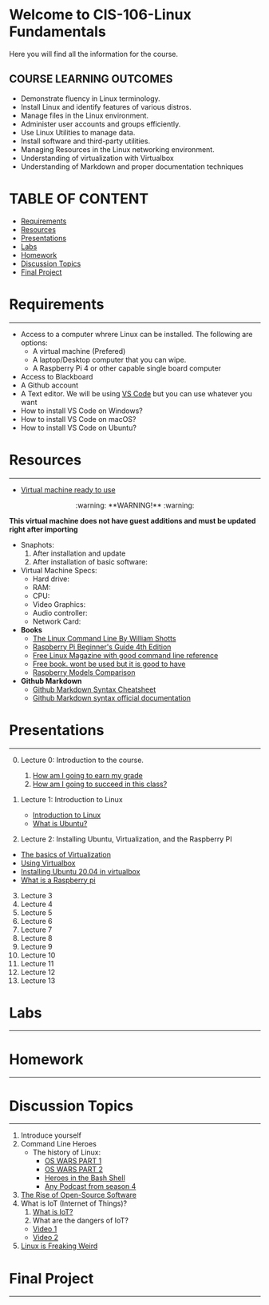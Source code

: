 # Welcome to CIS-106-Linux Fundamentals
Here you will find all the information for the course.

## COURSE LEARNING OUTCOMES 
* Demonstrate fluency in Linux terminology.
* Install Linux and identify features of various distros.
* Manage files in the Linux environment.
* Administer user accounts and groups efficiently.
* Use Linux Utilities to manage data.
* Install software and third-party utilities.
* Managing Resources in the Linux networking environment.
* Understanding of virtualization with Virtualbox
* Understanding of Markdown and proper documentation techniques

# TABLE OF CONTENT
  - [Requirements](#requirements)
  - [Resources](#resources)
  - [Presentations](#presentations)
  - [Labs](#labs)
  - [Homework](#homework)
  - [Discussion Topics](#discussion-topics)
  - [Final Project](#final-project)
# Requirements
---
* Access to a computer whrere Linux can be installed. The following are options:
  * A virtual machine (Prefered)
  * A laptop/Desktop computer that you can wipe.
  * A Raspberry Pi 4 or other capable single board computer
* Access to Blackboard
* A Github account
* A Text editor. We will be using [VS Code](https://code.visualstudio.com/) but you can use whatever you want
* How to install VS Code on Windows?
* How to install VS Code on macOS?
* How to install VS Code on Ubuntu?

# Resources
---
* [Virtual machine ready to use](https://linkhere.com)

<p align='center'> :warning: **WARNING!** :warning: <p>

 **This virtual machine does not have guest additions and must be updated right after importing** <br>
  * Snaphots:
    1. After installation and update
    2. After installation of basic software:
  * Virtual Machine Specs:
    * Hard drive:
    * RAM:
    * CPU:
    * Video Graphics:
    * Audio controller:
    * Network Card:
* **Books** 
  * [The Linux Command Line By William Shotts](https://sourceforge.net/projects/linuxcommand/files/TLCL/19.01/TLCL-19.01.pdf/download)
  * [Raspberry Pi Beginner's Guide 4th Edition](https://magpi.raspberrypi.org/books/beginners-guide-4th-ed) 
  * [Free Linux Magazine with good command line reference](https://www.raspberrypi.org/magpi-issues/Essentials_Bash_v2.pdf)
  * [Free book. wont be used but it is good to have](http://www.it-docs.net/ddata/900.pdf)
  * [Raspberry Models Comparison](https://socialcompare.com/en/comparison/raspberrypi-models-comparison)
* **Github Markdown**
  * [Github Markdown Syntax Cheatsheet](https://guides.github.com/pdfs/markdown-cheatsheet-online.pdf)
  * [Github Markdown syntax official documentation](https://docs.github.com/en/free-pro-team@latest/github/writing-on-github/basic-writing-and-formatting-syntax) 
 
# Presentations
---
0. Lecture 0: Introduction to the course. 
   1. [How am I going to earn my grade]()
   2. [How am I going to succeed in this class?](https://docs.google.com/presentation/d/e/2PACX-1vQyEIOFrht46fxPPWdCuoYQdj8QEz0DQKCYbHQadpMMK9cu2OdHz1sQCZ4Nm2A6Bo4FRcc-LeFsInNu/pub?start=false&loop=false&delayms=3000)
1. Lecture 1: Introduction to Linux
   * [Introduction to Linux](https://docs.google.com/presentation/d/e/2PACX-1vRz0o9wE9BNy4cIDmUBcA9G-YNtPq-P4kDoIEoLPntOhMA_mek9Ems9ip1BsXjevJrKVVa3gb6qPOct/pub?start=false&loop=false&delayms=3000&slide=id.g418ddefa4d_0_31)
   * [What is Ubuntu?](https://docs.google.com/presentation/d/e/2PACX-1vSC9YRs8z1pgbOFsXzF7yp3BWtBfv2kJVNVZrMiX4BtgHNK_A3IaCULIs7SmW3LW9b_Cu-sQIVUdxqI/pub?start=false&loop=false&delayms=3000&slide=id.g8fbc7d3744_0_0)

2. Lecture 2: Installing Ubuntu, Virtualization, and the Raspberry PI
* [The basics of Virtualization](https://docs.google.com/presentation/d/e/2PACX-1vSwjKH4jswd7r2OV_C-b4K1LJlAhdScHVvgDAtZgb1J6kpPoYkQIxZpjYqg_4bbPClbh85VVvbKzJV1/pub?start=false&loop=false&delayms=3000&slide=id.p1)
* [Using Virtualbox](https://docs.google.com/presentation/d/e/2PACX-1vTwJsImCvHoM2mQX6c5E2J11NPKGE90ip6kWV_LMPDCKQTG1QtcKTUGmsqkV1vKXdCUFtz66qan4PjJ/pub?start=false&loop=false&delayms=3000&slide=id.p)
* [Installing Ubuntu 20.04 in virtualbox](https://docs.google.com/presentation/d/e/2PACX-1vQVjjsIYAyyDF9-yjC4tpfuKwFz3HPGCTFUH4KkUMeE7Ka7A_TD60kv-bx4wcReZGbqAp_KnbS260oZ/pub?start=false&loop=false&delayms=3000&slide=id.g52c6da636c_0_0)
* [What is a Raspberry pi](https://docs.google.com/presentation/d/e/2PACX-1vRf9IwAdDKGgJHC--ZSUbbdhcs7cQESeBB0wZsJJljZdUY0jHdVI9YYLmYEGeBKFucl2vPRvf8v6i3k/pub?start=false&loop=false&delayms=3000&slide=id.p)

3. Lecture 3
4. Lecture 4
5. Lecture 5
6. Lecture 6
7. Lecture 7
8. Lecture 8
9.  Lecture 9
10. Lecture 10
11. Lecture 11
12. Lecture 12
13. Lecture 13

# Labs
---

# Homework
---

# Discussion Topics
---
1. Introduce yourself
2. Command Line Heroes
   * The history of Linux: 
     * [OS WARS PART 1](https://www.redhat.com/en/command-line-heroes/season-1/os-wars-part-1)
     * [OS WARS PART 2](https://www.redhat.com/en/command-line-heroes/season-1/os-wars-part-2-rise-of-linux)
     * [Heroes in the Bash Shell](https://www.redhat.com/en/command-line-heroes/season-3/heroes-in-a-bash-shell)
     * [Any Podcast from season 4](https://www.redhat.com/en/command-line-heroes/season-4)
3. [The Rise of Open-Source Software](https://www.youtube.com/watch?v=SpeDK1TPbew)
4. What is IoT (Internet of Things)?
   1. [What is IoT?](https://www.youtube.com/watch?v=6mBO2vqLv38)
   2. What are the dangers of IoT?
   * [Video 1](https://www.youtube.com/watch?v=vgoX_m6Mkko)
   * [Video 2](https://www.youtube.com/watch?v=pGtnC1jKpMg)     
5. [Linux is Freaking Weird](https://www.youtube.com/watch?v=xPbAXKMCDkY)


# Final Project
---
